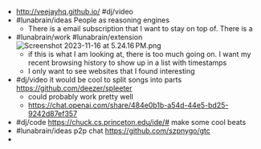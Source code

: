 - http://veejayhq.github.io/ #dj/video
- #lunabrain/ideas People as reasoning engines
	- There is a email subscription that I want to stay on top of. There is a
- #lunabrain/work #lunabrain/extension ![Screenshot 2023-11-16 at 5.24.16 PM.png](../assets/Screenshot_2023-11-16_at_5.24.16 PM_1700184265242_0.png)
	- if this is what I am looking at, there is too much going on. I want my recent browsing history to show up in a list with timestamps
	- I only want to see websites that I found interesting
- #dj/video it would be cool to split songs into parts https://github.com/deezer/spleeter
	- could probably work pretty well
	- https://chat.openai.com/share/484e0b1b-a54d-44e5-bd25-9242d87ef357
- #dj/code https://chuck.cs.princeton.edu/ide/# make some cool beats
- #lunabrain/ideas p2p chat https://github.com/szpnygo/gtc
-